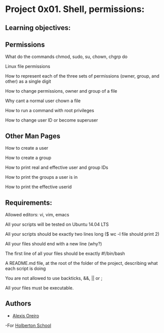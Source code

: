# Project 0x01. Shell, permissions:

## Learning objectives:

## Permissions

What do the commands chmod, sudo, su, chown, chgrp do

Linux file permissions

How to represent each of the three sets of permissions (owner, group, and other) as a single digit

How to change permissions, owner and group of a file

Why cant a normal user chown a file

How to run a command with root privileges

How to change user ID or become superuser

## Other Man Pages

How to create a user

How to create a group

How to print real and effective user and group IDs

How to print the groups a user is in

How to print the effective userid

## Requirements:

Allowed editors: vi, vim, emacs

All your scripts will be tested on Ubuntu 14.04 LTS

All your scripts should be exactly two lines long ($ wc -l file should print 2)

All your files should end with a new line (why?)

The first line of all your files should be exactly #!/bin/bash

A README.md file, at the root of the folder of the project, describing what each script is doing

You are not allowed to use backticks, &&, || or ;

All your files must be executable.


## Authors 


- [Alexis Oreiro](https://github.com/alexoreiro)


-For [Holberton School](https://www.holbertonschool.com/uy)
